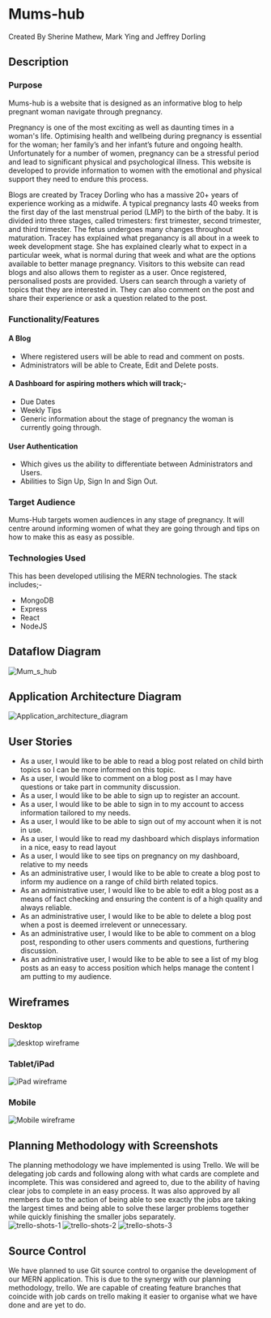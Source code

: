 # Mums-hub
Created By Sherine Mathew, Mark Ying and Jeffrey Dorling

## Description 
### Purpose
Mums-hub is a website that is designed as an informative blog to help pregnant woman navigate through 
pregnancy. 

Pregnancy is one of the most exciting as well as daunting times in a woman's life. Optimising health and wellbeing during pregnancy is essential for the woman; her family’s and her infant’s future and ongoing health. Unfortunately for a number of women, pregnancy can be a stressful period and lead to significant physical and psychological illness. This website is developed to provide information to women with the emotional and physical support they need to endure this process. 

Blogs are created by Tracey Dorling who has a massive 20+ years of experience working as a midwife. A typical pregnancy lasts 40 weeks from the first day of the last menstrual period (LMP) to the birth of the baby. It is divided into three stages, called trimesters: first trimester, second trimester, and third trimester. The fetus undergoes many changes throughout maturation. Tracey has explained what preganancy is all about in a week to week development stage. She has explained clearly what to expect in a particular week, what is normal during that week and what are the options available to better manage pregnancy. Visitors to this website can read blogs and also allows them to register as a user. Once registered, personalised posts are provided. Users can search through a variety of topics that they are interested in. They can also comment on the post and share their experience or ask a question related to the post.

### Functionality/Features
#### A Blog
- Where registered users will be able to read and comment on posts.
- Administrators will be able to Create, Edit and Delete posts.

#### A Dashboard for aspiring mothers which will track;-
- Due Dates 
- Weekly Tips
- Generic information about the stage of pregnancy the woman is currently going through.

#### User Authentication
- Which gives us the ability to differentiate between Administrators and Users.
- Abilities to Sign Up, Sign In and Sign Out.

### Target Audience
Mums-Hub targets women audiences in any stage of pregnancy.
It will centre around informing women of what they are going through and tips on how to make this as 
easy as possible.

### Technologies Used
This has been developed utilising the MERN technologies. The stack includes;-
- MongoDB
- Express
- React
- NodeJS

## Dataflow Diagram
![Mum_s_hub](https://user-images.githubusercontent.com/8579501/70398940-d8d6cc80-1a6b-11ea-9292-930db99bd066.png)

## Application Architecture Diagram 
![Application_architecture_diagram](https://user-images.githubusercontent.com/8579501/70398942-daa09000-1a6b-11ea-9669-020a8ded44c3.png)

## User Stories
- As a user, I would like to be able to read a blog post related on child birth topics so I can be more informed on this topic.
- As a user, I would like to comment on a blog post as I may have questions or take part in community discussion.
- As a user, I would like to be able to sign up to register an account.  
- As a user, I would like to be able to sign in to my account to access information tailored to my needs. 
- As a user, I would like to be able to sign out of my account when it is not in use.
- As a user, I would like to read my dashboard which displays information in a nice, easy to read layout
- As a user, I would like to see tips on pregnancy on my dashboard, relative to my needs
- As an administrative user, I would like to be able to create a blog post to inform my audience on a range of child birth related topics. 
- As an administrative user, I would like to be able to edit a blog post as a means of fact checking and ensuring the content is of a high quality and always reliable. 
- As an administrative user, I would like to be able to delete a blog post when a post is deemed irrelevent or unnecessary.
- As an administrative user, I would like to be able to comment on a blog post, responding to other users comments and questions, furthering discussion. 
- As an administrative user, I would like to be able to see a list of my blog posts as an easy to access position which helps manage the content I am putting to my audience. 

## Wireframes

### Desktop
![desktop wireframe](Docs/Wireframes/Desktop.png)

### Tablet/iPad
![iPad wireframe](Docs/Wireframes/iPad.png)

### Mobile
![Mobile wireframe](Docs/Wireframes/Mobile.png)
## Planning Methodology with Screenshots
The planning methodology we have implemented is using Trello. We will be delegating job cards and following along with what cards are complete and incomplete. This was considered and agreed to, due to the ability of having clear jobs to complete in an easy process. It was also approved by all members due to the action of being able to see exactly the jobs are taking the largest times and being able to solve these larger problems together while quickly finishing the smaller jobs separately.   
![trello-shots-1](https://user-images.githubusercontent.com/8579501/70399064-d88b0100-1a6c-11ea-8288-600c43dbf049.png)
![trello-shots-2](https://user-images.githubusercontent.com/8579501/70399065-d88b0100-1a6c-11ea-9c4d-bcc0dfa2f010.png)
![trello-shots-3](https://user-images.githubusercontent.com/8579501/70399066-d9239780-1a6c-11ea-9e5b-33a374a78a2d.png)

## Source Control
We have planned to use Git source control to organise the development of our MERN application. This is due to the synergy with our planning methodology, trello. We are capable of creating feature branches that coincide with job cards on trello making it easier to organise what we have done and are yet to do. 